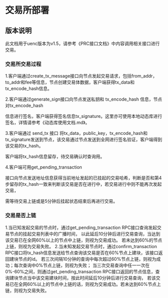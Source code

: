 #	交易所部署

##	版本说明

此文档用于uenc版本为v1.5，请参考《PRC接口文档》中内容调用相关接口进行交易。

### 交易所交易过程

1.客户端通过create_tx_message接口向节点发起交易请求，包括from_addr，to_addr和fee等信息，节点创建交易体数据，客户端获得tx_data和tx_encode_hash信息。

2.客户端通过generate_sign接口向节点发送私钥和 tx_encode_hash 信息，节点对tx_encode_hash 

信息进行签名，客户端获得签名信息tx_signature。这里亦可使用本地动态库进行签名，详情请参考《动态库使用文档.md》。

3.客户端通过 send_tx 接口 将tx_data，public_key，tx_encode_hash和tx_signature发送到节点，该交易通过节点发送到全网进行签名验证，客户端得到该交易的tx_hash。

客户端将tx_hash信息留存，待交易确认时查询用。

4.客户端可用get_pending_transaction 

接口向节点发送地址信息获得当前地址发起的已挂起的交易哈希，判断是否和第4步留存的tx_hash一致来判断该交易是否在进行中，若交易进行中则不能再次发起交易，

需等待交易上链或是5分钟后挂起状态结束后再进行交易。

### 交易是否上链 
1.当已知发起交易的节点时，通过get_pending_transaction RPC接口查询发起交易节点的挂起交易列表中的广播时间，
以此延后10分钟后进行交易查询，当达到该交易已在全网60%以上的节点中上链，则视为交易成功。
若未达到60%的节点上链，则视为交易失败。
2.当未知发起交易节点时，通过confirm_transaction RPC接口将tx_hash信息发送给节点查询该交易是否在60%节点上建块，该接口返回建块节点的id。
若三次间隔10分钟的查询中每次超过60%节点上链，则视为成功；每次查询中0%节点上链，则视为失败；
当三次交易查询中任一一次在0%-60%之间，则通过get_pending_transaction RPC接口返回的节点信息，查询建块节点当中该交易建块时间，按此时间延后10分钟后进行交易查询，
若该交易已在全网60%以上的节点中上链的话，则视为交易成功。若未达到60%节点上链，则视为交易失败。
